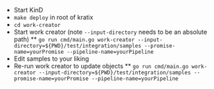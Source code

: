 * Start KinD
* `make deploy` in root of kratix
* `cd work-creator`
* Start work creator (note `--input-directory` needs to be an absolute path)
** `go run cmd/main.go work-creator --input-directory=${PWD}/test/integration/samples --promise-name=yourPromise --pipeline-name=yourPipeline`
* Edit samples to your liking
* Re-run work creator to update objects
** `go run cmd/main.go work-creator --input-directory=${PWD}/test/integration/samples --promise-name=yourPromise --pipeline-name=yourPipeline`